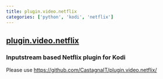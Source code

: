 ```yaml
---
title: plugin.video.netflix
categories: ['python', 'kodi', 'netflix']
---
```

## [plugin.video.netflix](https://github.com/asciidisco/plugin.video.netflix)

### Inputstream based Netflix plugin for Kodi

Please use https://github.com/CastagnaIT/plugin.video.netflix/
